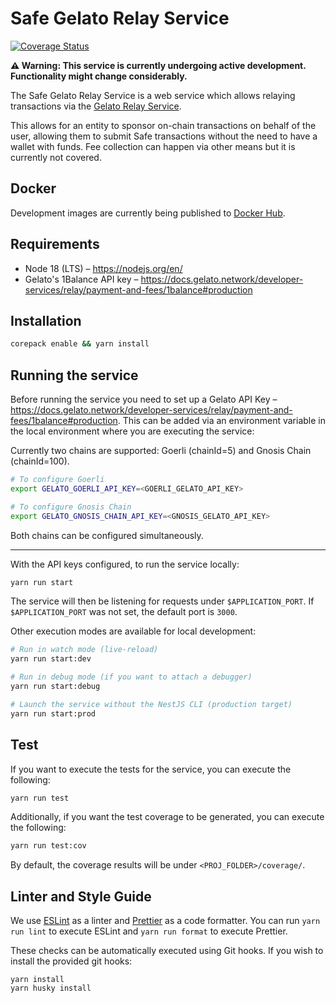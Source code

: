 # Safe Gelato Relay Service

[![Coverage Status](https://coveralls.io/repos/github/5afe/safe-gelato-relay-service/badge.svg?branch=main)](https://coveralls.io/github/5afe/safe-gelato-relay-service?branch=main)

**⚠️ Warning: This service is currently undergoing active development. Functionality might change considerably.**

The Safe Gelato Relay Service is a web service which allows relaying transactions via the 
[Gelato Relay Service](https://docs.gelato.network/developer-services/relay).

This allows for an entity to sponsor on-chain transactions on behalf of the user, allowing them
to submit Safe transactions without the need to have a wallet with funds. Fee collection can happen via other means
but it is currently not covered.

## Docker

Development images are currently being published to [Docker Hub](https://hub.docker.com/r/safeglobal/safe-gelato-relay-service).


## Requirements

- Node 18 (LTS) – https://nodejs.org/en/
- Gelato's 1Balance API key – https://docs.gelato.network/developer-services/relay/payment-and-fees/1balance#production 

## Installation

```bash
corepack enable && yarn install
```

## Running the service

Before running the service you need to set up a Gelato API Key – https://docs.gelato.network/developer-services/relay/payment-and-fees/1balance#production.
This can be added via an environment variable in the local environment where you are executing the service:

Currently two chains are supported: Goerli (chainId=5) and Gnosis Chain (chainId=100).
```bash
# To configure Goerli
export GELATO_GOERLI_API_KEY=<GOERLI_GELATO_API_KEY>

# To configure Gnosis Chain
export GELATO_GNOSIS_CHAIN_API_KEY=<GNOSIS_GELATO_API_KEY>
```

Both chains can be configured simultaneously.

---

With the API keys configured, to run the service locally:

```bash
yarn run start
```

The service will then be listening for requests under `$APPLICATION_PORT`. If `$APPLICATION_PORT` was not set, the default
port is `3000`.

Other execution modes are available for local development:

```bash
# Run in watch mode (live-reload)
yarn run start:dev

# Run in debug mode (if you want to attach a debugger)
yarn run start:debug

# Launch the service without the NestJS CLI (production target)
yarn run start:prod
```

## Test

If you want to execute the tests for the service, you can execute the following:

```bash
yarn run test
```

Additionally, if you want the test coverage to be generated, you can execute the following:

```bash
yarn run test:cov
```

By default, the coverage results will be under `<PROJ_FOLDER>/coverage/`.

## Linter and Style Guide

We use [ESLint](https://eslint.org/) as a linter and [Prettier](https://prettier.io/) as a code formatter.
You can run `yarn run lint` to execute ESLint and `yarn run format` to execute Prettier.

These checks can be automatically executed using Git hooks. If you wish to install the provided git hooks:
```shell
yarn install
yarn husky install
```
